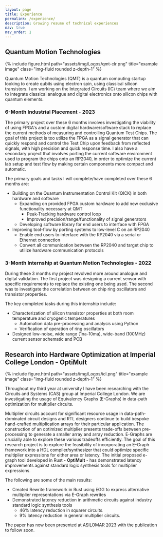 ```yaml
---
layout: page
title: Experience
permalink: /experience/
description: Growing resume of technical experiences
nav: true
nav_order: 1
---
```


## Quantum Motion Technologies

<div class="row">
    <div class="col-sm mt-3 mt-md-0">
        {% include figure.html path="assets/img/Logos/qmt-clr.png" title="example image" class="img-fluid rounded z-depth-1" %}
    </div>
</div>

Quantum Motion Technologies (QMT) is a quantum computing startup looking to create qubits using electron spin, using classical silicon transistors. I am working on the Integrated Circuits (IC) team where we aim to integrate classical analogue and digital electronics onto silicon chips with quantum elements.

### 6-Month Industrial Placement - 2023

The primary project over these 6 months involves investigating the viability of using FPGA's and a custom digital hardware/software stack to replace the current methods of measuring and controlling Quantum Test Chips. The goal of this project is too utilize the FPGA as a signal generator that can quickly respond and control the Test Chip upon feedback from reflected signals, with high precision and quick response time. I also have a secondary project that involves porting the current software environment used to program the chips onto an RP2040, in order to optimize the current lab setup and test flow by making certain components more compact and automatic.

The primary goals and tasks I will complete/have completed over these 6 months are:
* Building on the Quantum Instrumentation Control Kit (QICK) in both hardware and software
  - Expanding on provided FPGA custom hardware to add new exclusive functionality necessary at QMT
    * Peak-Tracking hardware control loop
    * Improved precision/range/functionality of signal generators
  - Developing software library for end users to interface with FPGA
* Improving tool-flow by porting systems to low-level C on an RP2040
  - Enable end users to interface with the RP2040 via a serial or Ethernet connection
  - Convert all communication between the RP2040 and target chip to utilize hardware communication protocols

### 3-Month Internship at Quantum Motion Technologies - 2022

During these 3 months my project revolved more around analogue and digital validation. The first project was designing a current sensor with specific requirements to replace the existing one being used. The second was to investigate the correlation between on chip ring oscillators and transistor properties. 

The key completed tasks during this internship include:
- Characterization of silicon transistor properties at both room temperature and cryogenic temperatures
   * Automation data pre-processing and analysis using Python
   * Verification of operation of ring oscillators
- Designed low-noise, wide range (1na-10ma), wide-band (100MHz) current sensor schematic and PCB


## Research into Hardware Optimization at Imperial College London - OptiMult

<div class="row">
    <div class="col-sm mt-3 mt-md-0">
        {% include figure.html path="assets/img/Logos/icl.png" title="example image" class="img-fluid rounded z-depth-1" %}
    </div>
</div>

Throughout my third year at university I have been researching with the Circuits and Systems (CAS) group at Imperial College London. We are investigating the usage of Equivalency Graphs (E-Graphs) in data-path optimization for multiplier circuits.  

Multiplier circuits account for significant resource usage in data-path-dominated circuit designs and RTL designers continue to build bespoke hand-crafted multiplication arrays for their particular application. The construction of an optimized multiplier presents trade-offs between pre-processing to generate a smaller array and array reduction. E-Graphs are crucially able to explore these various tradeoffs efficiently. The goal of this research project is to explore the feasibility of incorporating an E-Graph framework into a HDL compiler/synthesizer that could optimize specific multiplier expressions for either area or latency. The initial proposed e-graph tool developed in Rust - **OptiMult** - has demonstrated latency improvements against standard logic synthesis tools for multiplier expressions.

The following are some of the main results:
* Created Rewrite framework in Rust using EGG to express alternative multiplier representations via E-Graph rewrites
* Demonstrated latency reduction in arithmetic circuits against industry standard logic synthesis tools
  - 46% latency reduction in squarer circuits.
  - 9% latency reduction in general multiplier circuits.

The paper has now been presented at ASILOMAR 2023 with the publication to follow soon.

